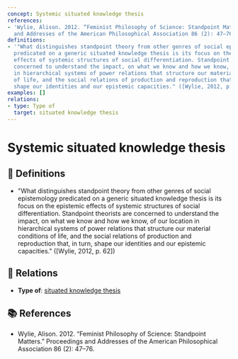 ```yaml
---
concept: Systemic situated knowledge thesis
references:
- 'Wylie, Alison. 2012. “Feminist Philosophy of Science: Standpoint Matters.” Proceedings
  and Addresses of the American Philosophical Association 86 (2): 47–76.'
definitions:
- '"What distinguishes standpoint theory from other genres of social epistemology
  predicated on a generic situated knowledge thesis is its focus on the epistemic
  effects of systemic structures of social differentiation. Standpoint theorists are
  concerned to understand the impact, on what we know and how we know, of our location
  in hierarchical systems of power relations that structure our material conditions
  of life, and the social relations of production and reproduction that, in turn,
  shape our identities and our epistemic capacities." ([Wylie, 2012, p. 62])'
examples: []
relations:
- type: Type of
  target: situated knowledge thesis
---
```


# Systemic situated knowledge thesis

## 📖 Definitions

- "What distinguishes standpoint theory from other genres of social epistemology predicated on a generic situated knowledge thesis is its focus on the epistemic effects of systemic structures of social differentiation. Standpoint theorists are concerned to understand the impact, on what we know and how we know, of our location in hierarchical systems of power relations that structure our material conditions of life, and the social relations of production and reproduction that, in turn, shape our identities and our epistemic capacities." ([Wylie, 2012, p. 62])

## 🔗 Relations

- **Type of**: [situated knowledge thesis](./situated-knowledge-thesis.md)

## 📚 References

- Wylie, Alison. 2012. “Feminist Philosophy of Science: Standpoint Matters.” Proceedings and Addresses of the American Philosophical Association 86 (2): 47–76.
